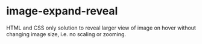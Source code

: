 # image-expand-reveal 

HTML and CSS only solution to reveal larger view of image on hover without changing image size, i.e. no scaling or zooming.
